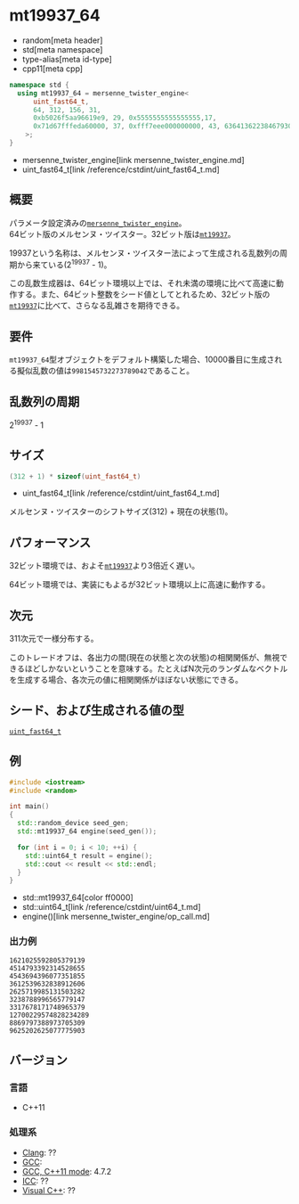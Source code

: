 # mt19937_64
* random[meta header]
* std[meta namespace]
* type-alias[meta id-type]
* cpp11[meta cpp]

```cpp
namespace std {
  using mt19937_64 = mersenne_twister_engine<
      uint_fast64_t,
      64, 312, 156, 31,
      0xb5026f5aa96619e9, 29, 0x5555555555555555,17,
      0x71d67fffeda60000, 37, 0xfff7eee000000000, 43, 6364136223846793005
    >;
}
```
* mersenne_twister_engine[link mersenne_twister_engine.md]
* uint_fast64_t[link /reference/cstdint/uint_fast64_t.md]

## 概要
パラメータ設定済みの[`mersenne_twister_engine`](mersenne_twister_engine.md)。  
64ビット版のメルセンヌ・ツイスター。32ビット版は[`mt19937`](mt19937.md)。
  
19937という名称は、メルセンヌ・ツイスター法によって生成される乱数列の周期から来ている(2<sup>19937</sup> - 1)。  

この乱数生成器は、64ビット環境以上では、それ未満の環境に比べて高速に動作する。また、64ビット整数をシード値としてとれるため、32ビット版の[`mt19937`](mt19937.md)に比べて、さらなる乱雑さを期待できる。


## 要件
`mt19937_64`型オブジェクトをデフォルト構築した場合、10000番目に生成される擬似乱数の値は`9981545732273789042`であること。


## 乱数列の周期
2<sup>19937</sup> - 1


## サイズ
```cpp
(312 + 1) * sizeof(uint_fast64_t)
```
* uint_fast64_t[link /reference/cstdint/uint_fast64_t.md]

メルセンヌ・ツイスターのシフトサイズ(312) + 現在の状態(1)。


## パフォーマンス
32ビット環境では、およそ[`mt19937`](mt19937.md)より3倍近く遅い。

64ビット環境では、実装にもよるが32ビット環境以上に高速に動作する。


## 次元
311次元で一様分布する。

このトレードオフは、各出力の間(現在の状態と次の状態)の相関関係が、無視できるほどしかないということを意味する。たとえばN次元のランダムなベクトルを生成する場合、各次元の値に相関関係がほぼない状態にできる。


## シード、および生成される値の型
[`uint_fast64_t`](/reference/cstdint/uint_fast64_t.md)


## 例
```cpp example
#include <iostream>
#include <random>

int main()
{
  std::random_device seed_gen;
  std::mt19937_64 engine(seed_gen());

  for (int i = 0; i < 10; ++i) {
    std::uint64_t result = engine();
    std::cout << result << std::endl;
  }
}
```
* std::mt19937_64[color ff0000]
* std::uint64_t[link /reference/cstdint/uint64_t.md]
* engine()[link mersenne_twister_engine/op_call.md]

### 出力例
```
1621025592805379139
4514793392314528655
4543694396077351855
3612539632838912606
2625719985131503282
3238788996565779147
3317678171748965379
12700229574828234289
8869797388973705309
9625202625077775903
```

## バージョン
### 言語
- C++11

### 処理系
- [Clang](/implementation.md#clang): ??
- [GCC](/implementation.md#gcc): 
- [GCC, C++11 mode](/implementation.md#gcc): 4.7.2
- [ICC](/implementation.md#icc): ??
- [Visual C++](/implementation.md#visual_cpp): ??


